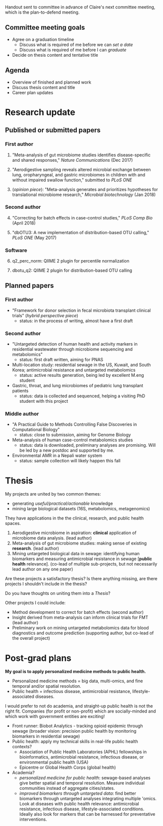 Handout sent to committee in advance of Claire's next committee meeting, which is the plan-to-defend meeting.

## Committee meeting goals

- Agree on a graduation timeline     
    - Discuss what is required of me before we can _set a date_
    - Discuss what is required of me before I can _graduate_
- Decide on thesis content and tentative title        

## Agenda

- Overview of finished and planned work    
- Discuss thesis content and title     
- Career plan updates

# Research update

## Published or submitted papers

### First author     

1. "Meta-analysis of gut microbiome studies identifies disease-specific and shared responses," _Nature Communications_ (Dec 2017)        

2. "Aerodigestive sampling reveals altered microbial exchange between lung, oropharyngeal, and gastric microbiomes in children with and without impaired swallow function," submitted to _PLoS ONE_      

3. (_opinion piece_): "Meta-analysis generates and prioritizes hypotheses for translational microbiome research," _Microbial biotechnology_ (Jan 2018)      

### Second author

4. "Correcting for batch effects in case-control studies," _PLoS Comp Bio_ (April 2018)

5. "dbOTU3: A new implementation of distribution-based OTU calling," _PLoS ONE_ (May 2017)

### Software

6. q2_perc_norm: QIIME 2 plugin for percentile normalization

7. dbotu_q2: QIIME 2 plugin for distribution-based OTU calling

## Planned papers

### First author

- "Framework for donor selection in fecal microbiota transplant clinical trials" (_hybrid perspective piece_)      
    - status: in the process of writing, almost have a first draft     

### Second author

- "Untargeted detection of human health and activity markers in residential wastewater through microbiome sequencing and metabolomics"      
     - status: first draft written, aiming for PNAS      
- Multi-location study: residential sewage in the US, Kuwait, and South Korea; antimicrobial resistance and untargeted metabolomics
     - status: active results generation, being led by excellent M.eng student    
 - Gastric, throat, and lung microbiomes of pediatric lung transplant patients   
     - status: data is collected and sequenced, helping a visiting PhD student with this project    

### Middle author

- "A Practical Guide to Methods Controlling False Discoveries in Computational Biology"
    - status: close to submission, aiming for Genome Biology   
- Meta-analysis of human case-control metabolomics studies    
    - status: data is downloaded, preliminary analyses are promising. Will be led by a new postdoc and supported by me.          
- Environmental AMR in a Nepali water system    
    - status: sample collection will likely happen this fall    

# Thesis

My projects are united by two common themes:      

- generating *useful/practical/actionable* knowledge     
- mining large biological datasets (16S, metabolomics, metagenomics)     

They have applications in the the clinical, research, and public health spaces.

1. Aerodigestive microbiome in aspiration: **clinical** application of microbiome data analysis. (lead author)       
2. Meta-analysis of gut microbiome studies: making sense of existing **research**. (lead author)       
3. Mining untargeted biological data in sewage: identifying human biomarkers and measuring antimicrobial resistance in sewage [**public health** relevance]. (co-lead of multiple sub-projects, but not necessarily lead author on any one paper)               

Are these projects a satisfactory thesis? Is there anything missing, are there projects I shouldn't include in the thesis?

Do you have thoughts on uniting them into a _Thesis_?

Other projects I could include:
- Method development to correct for batch effects (second author)    
- Insight derived from meta-analysis can inform clinical trials for FMT (lead author)    
- Preliminary work on mining untargeted metabolomics data for blood diagnostics and outcome prediction (supporting author, but co-lead of the overall project)

# Post-grad plans

**My goal is to apply personalized medicine methods to public health.**

- Personalized medicine methods = big data, multi-omics, and fine temporal and/or spatial resolution.    
- Public health = infectious disease, antimicrobial resistance, lifestyle-associated diseases.

I would prefer to not do academia, and straight-up public health is not the right fit. Companies (for profit or non-profit) which are socially-minded and which work with government entities are exciting!

- Front runner: Biobot Analytics - tracking opioid epidemic through sewage (broader vision: precision public health by monitoring biomarkers in residential sewage)      
- Public health: apply my technical skills in real-life public health contexts?
    - Association of Public Health Laboratories (APHL) fellowships in bioinformatics, antimicrobial resistance, infectious disease, or environmental public health (USA)
    - Epicentre or Global Health Corps (global health)
- Academia?
    - _personalized medicine for public health_: sewage-based analyses give better spatial and temporal resolution. Measure individual communities instead of aggregate cities/states.
    - _improved biomarkers through untargeted data_: find better biomarkers through untargeted analyses integrating multiple 'omics. Look at diseases with public health relevance: antimicrobial resistance, infectious disease, lifestyle-associated conditions. Ideally also look for markers that can be harnessed for preventative interventions.      
